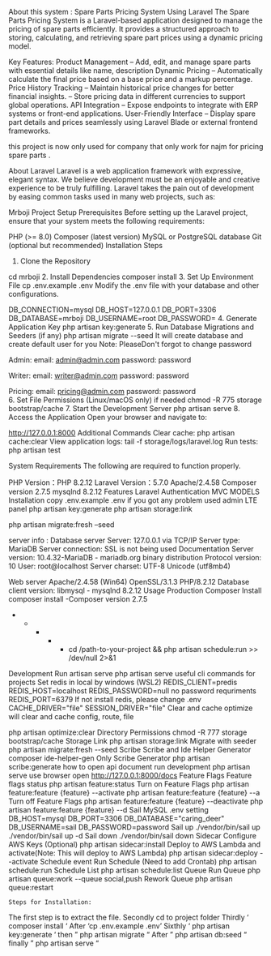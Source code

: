 About this system :
Spare Parts Pricing System Using Laravel
The Spare Parts Pricing System is a Laravel-based application designed to manage the pricing of spare parts efficiently. It provides a structured approach to storing, calculating, and retrieving spare part prices using a dynamic pricing model.

Key Features:
Product Management – Add, edit, and manage spare parts with essential details like name, description
Dynamic Pricing – Automatically calculate the final price based on a base price and a markup percentage.
 Price History Tracking – Maintain historical price changes for better financial insights.
  – Store pricing data in different currencies to support global operations.
 API Integration – Expose endpoints to integrate with ERP systems or front-end applications.
 User-Friendly Interface – Display spare part details and prices seamlessly using Laravel Blade or external frontend frameworks.

this project is now only used for company that only work for najm for pricing spare parts . 









About Laravel
Laravel is a web application framework with expressive, elegant syntax. We believe development must be an enjoyable and creative experience to be truly fulfilling. Laravel takes the pain out of development by easing common tasks used in many web projects, such as:

Mrboji Project Setup
Prerequisites
Before setting up the Laravel project, ensure that your system meets the following requirements:

PHP (>= 8.0)
Composer (latest version)
MySQL or PostgreSQL database
Git (optional but recommended)
Installation Steps
1. Clone the Repository

cd mrboji
2. Install Dependencies
composer install
3. Set Up Environment File
cp .env.example .env
Modify the .env file with your database and other configurations.

DB_CONNECTION=mysql
DB_HOST=127.0.0.1
DB_PORT=3306
DB_DATABASE=mrboji
DB_USERNAME=root
DB_PASSWORD=
4. Generate Application Key
php artisan key:generate
5. Run Database Migrations and Seeders (if any)
php artisan migrate --seed
It will create database and create default user for you Note: PleaseDon't forgot to change password

Admin: 
  email:    admin@admin.com
  password: password
 
Writer: 
  email:    writer@admin.com
  password: password
  
Pricing: 
  email:    pricing@admin.com
  password: password  
6. Set File Permissions (Linux/macOS only) if needed
chmod -R 775 storage bootstrap/cache
7. Start the Development Server
php artisan serve
8. Access the Application
Open your browser and navigate to:

http://127.0.0.1:8000
Additional Commands
Clear cache: php artisan cache:clear
View application logs: tail -f storage/logs/laravel.log
Run tests: php artisan test






System Requirements
The following are required to function properly.

PHP Version：PHP 8.2.12
Laravel Version：5.7.0
Apache/2.4.58
Composer version 2.7.5
mysqlnd 8.2.12
Features
Laravel 
Authentication MVC MODELS 
Installation
copy .env.example .env if you got any problem 
used admin LTE panel 
php artisan key:generate
php artisan storage:link

php artisan migrate:fresh –seed

server info :
Database server
Server: 127.0.0.1 via TCP/IP
Server type: MariaDB
Server connection: SSL is not being used Documentation
Server version: 10.4.32-MariaDB - mariadb.org binary distribution
Protocol version: 10
User: root@localhost
Server charset: UTF-8 Unicode (utf8mb4)
     
Web server
Apache/2.4.58 (Win64) OpenSSL/3.1.3 PHP/8.2.12
Database client version: libmysql - mysqlnd 8.2.12
Usage
Production
Composer Install
  composer install -Composer version 2.7.5

  * * * * * cd /path-to-your-project && php artisan schedule:run >> /dev/null 2>&1

Development
Run artisan serve
  php artisan serve
  useful cli commands for projects
Set redis in local by windows (WSL2)
    REDIS_CLIENT=predis
    REDIS_HOST=localhost
    REDIS_PASSWORD=null no password requriments 
    REDIS_PORT=6379
If not install redis, please change .env
    CACHE_DRIVER="file"
    SESSION_DRIVER="file"
Clear and cache
optimize will clear and cache config, route, file

  php artisan optimize:clear
Directory Permissions
  chmod -R 777 storage bootstrap/cache
Storage Link
  php artisan storage:link
Migrate with seeder
  php artisan migrate:fresh --seed
Scribe
Scribe and Ide Helper Generator
  composer ide-helper-gen
Only Scribe Generator
  php artisan scribe:generate
how to open api document
run development php artisan serve
use browser open http://127.0.0.1:8000/docs
Feature Flags
Feature flags status
  php artisan feature:status
Turn on Feature Flags
  php artisan feature:feature {feature} --activate
  php artisan feature:feature {feature} --a
Turn off Feature Flags
  php artisan feature:feature {feature} --deactivate
  php artisan feature:feature {feature} --d
Sail
MySQL .env setting
    DB_HOST=mysql
    DB_PORT=3306
    DB_DATABASE="caring_deer"
    DB_USERNAME=sail
    DB_PASSWORD=password
Sail up
  ./vendor/bin/sail up
  ./vendor/bin/sail up -d
Sail down
  ./vendor/bin/sail down
Sidecar
Configure AWS Keys (Optional)
  php artisan sidecar:install
Deploy to AWS Lambda and activate(Note: This will deploy to AWS Lambda)
  php artisan sidecar:deploy --activate
Schedule event
Run Schedule (Need to add Crontab)
  php artisan schedule:run
Schedule List
  php artisan schedule:list
Queue
Run Queue
    php artisan queue:work --queue social,push
Rework Queue
    php artisan queue:restart





    Steps for Installation:
The first step is to extract the file.
Secondly cd to project folder
Thirdly ‘ composer install ‘
After ‘cp .env.example .env’
Sixthly ‘ php artisan key:generate ‘
then ” php artisan migrate “
After ” php artisan db:seed “
finally ” php artisan serve “

